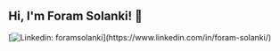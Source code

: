 <h2> Hi, I'm Foram Solanki! 👋 </h2>

<!-- <img align='right' src="https://media.giphy.com/media/ieyl9zmCjO4b4t6qoY/giphy.gif" width="200"> -->

[![Linkedin: foramsolanki](https://img.shields.io/badge/-foramsolanki-blue?style=flat-square&logo=Linkedin&logoColor=white&link=[https://www.linkedin.com/in/foramsolanki/](https://www.linkedin.com/in/foram-solanki/))](https://www.linkedin.com/in/foram-solanki/)

<!-- ### <img src="https://media.giphy.com/media/VgCDAzcKvsR6OM0uWg/giphy.gif" width="50"> A little more about me... 

Loading........ -->




<!--
**foramsolanki/foramsolanki** is a ✨ _special_ ✨ repository because its `README.md` (this file) appears on your GitHub profile.

Here are some ideas to get you started:

- 🔭 I’m currently working on ...
- 🌱 I’m currently learning ...
- 👯 I’m looking to collaborate on ...
- 🤔 I’m looking for help with ...
- 💬 Ask me about ...
- 📫 How to reach me: ...
- 😄 Pronouns: ...
- ⚡ Fun fact: ...
-->
